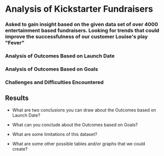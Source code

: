 # Analysis of Kickstarter Fundraisers

### Asked to gain insight based on the given data set of over 4000 entertainment based fundraisers. Looking for trends that could improve the successfulness of our customer Louise's play "Fever"

### Analysis of Outcomes Based on Launch Date

### Analysis of Outcomes Based on Goals

### Challenges and Difficulties Encountered

## Results

- What are two conclusions you can draw about the Outcomes based on Launch Date?

- What can you conclude about the Outcomes based on Goals?

- What are some limitations of this dataset?

- What are some other possible tables and/or graphs that we could create?